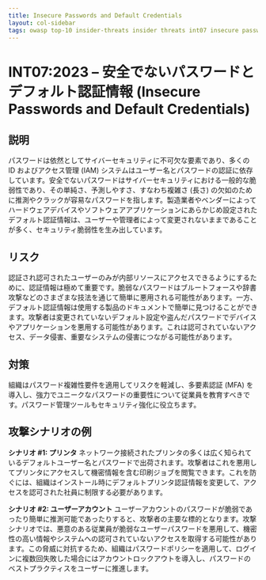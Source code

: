 ```yaml
---
title: Insecure Passwords and Default Credentials
layout: col-sidebar
tags: owasp top-10 insider-threats insider threats int07 insecure passwords and default credentials
---
```


# INT07:2023 – 安全でないパスワードとデフォルト認証情報 (Insecure Passwords and Default Credentials)

## 説明
パスワードは依然としてサイバーセキュリティに不可欠な要素であり、多くの ID およびアクセス管理 (IAM) システムはユーザー名とパスワードの認証に依存しています。安全でないパスワードはサイバーセキュリティにおける一般的な脆弱性であり、その単純さ、予測しやすさ、すなわち複雑さ (長さ) の欠如のために推測やクラックが容易なパスワードを指します。製造業者やベンダーによってハードウェアデバイスやソフトウェアアプリケーションにあらかじめ設定されたデフォルト認証情報は、ユーザーや管理者によって変更されないままであることが多く、セキュリティ脆弱性を生み出しています。

## リスク
認証され認可されたユーザーのみが内部リソースにアクセスできるようにするために、認証情報は極めて重要です。脆弱なパスワードはブルートフォースや辞書攻撃などのさまざまな技法を通じて簡単に悪用される可能性があります。一方、デフォルト認証情報は使用する製品のドキュメントで簡単に見つけることができます。攻撃者は変更されていないデフォルト設定や盗んだパスワードでデバイスやアプリケーションを悪用する可能性があります。これは認可されていないアクセス、データ侵害、重要なシステムの侵害につながる可能性があります。

## 対策
組織はパスワード複雑性要件を適用してリスクを軽減し、多要素認証 (MFA) を導入し、強力でユニークなパスワードの重要性について従業員を教育すべきです。パスワード管理ツールもセキュリティ強化に役立ちます。

## 攻撃シナリオの例
**シナリオ #1: プリンタ**
ネットワーク接続されたプリンタの多くは広く知られているデフォルトユーザー名とパスワードで出荷されます。攻撃者はこれを悪用してプリンタにアクセスして機密情報を含む印刷ジョブを閲覧できます。これを防ぐには、組織はインストール時にデフォルトプリンタ認証情報を変更して、アクセスを認可された社員に制限する必要があります。

**シナリオ #2: ユーザーアカウント**
ユーザーアカウントのパスワードが脆弱であったり簡単に推測可能であったりすると、攻撃者の主要な標的となります。攻撃シナリオでは、悪意のある従業員が脆弱なユーザーパスワードを悪用して、機密性の高い情報やシステムへの認可されていないアクセスを取得する可能性があります。この脅威に対抗するため、組織はパスワードポリシーを適用して、ログインに複数回失敗した場合にはアカウントロックアウトを導入し、パスワードのベストプラクティスをユーザーに推進します。
